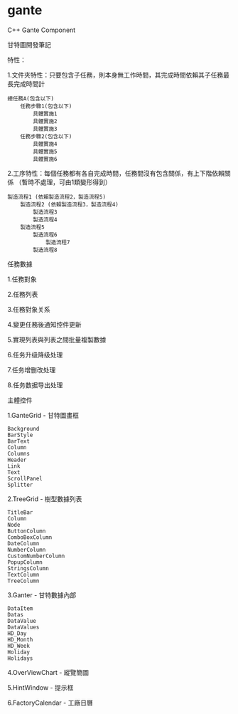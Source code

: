 gante
=====

C++ Gante Component

甘特圖開發筆記


特性：

1.文件夾特性：只要包含子任務，則本身無工作時間，其完成時間依賴其子任務最長完成時間計

    總任務A(包含以下)
        任務步驟1(包含以下)
            具體實施1
            具體實施2
            具體實施3
        任務步驟2(包含以下)
            具體實施4
            具體實施5
            具體實施6            


2.工序特性：每個任務都有各自完成時間，任務間沒有包含關係，有上下階依賴關係 （暫時不處理，可由1類變形得到）

    製造流程1 (依賴製造流程2，製造流程5)
        製造流程2 (依賴製造流程3，製造流程4)
            製造流程3
            製造流程4
        製造流程5
            製造流程6
                製造流程7    
            製造流程8


任務數據

1.任務對象

2.任務列表

3.任務對象关系

4.變更任務後通知控件更新

5.實現列表與列表之間批量複製數據

6.任务升级降级处理

7.任务增删改处理

8.任务数据导出处理


主體控件

1.GanteGrid - 甘特圖畫框

    Background
    BarStyle
    BarText
    Column
    Columns
    Header
    Link
    Text
    ScrollPanel
    Splitter
    
2.TreeGrid - 樹型數據列表

    TitleBar
    Column
    Node    
    ButtonColumn
    ComboBoxColumn
    DateColumn
    NumberColumn
    CustomNumberColumn
    PopupColumn
    StringsColumn
    TextColumn
    TreeColumn    
    
3.Ganter    -   甘特數據內部

    DataItem
    Datas
    DataValue
    DataValues
    HD_Day
    HD_Month
    HD_Week
    Holiday
    Holidays
    
4.OverViewChart  - 縱覽簡圖

5.HintWindow    - 提示框

6.FactoryCalendar   - 工廠日曆
    
    




